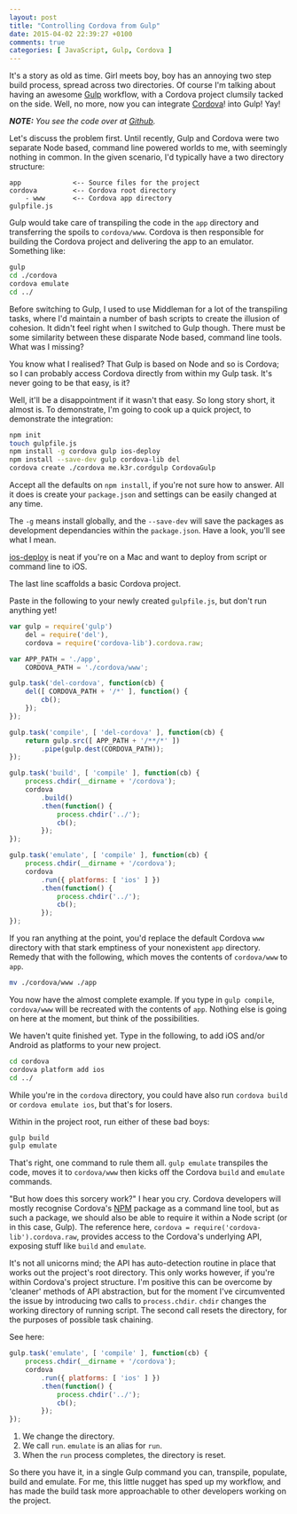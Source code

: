 ```yaml
---
layout: post
title: "Controlling Cordova from Gulp"
date: 2015-04-02 22:39:27 +0100
comments: true
categories: [ JavaScript, Gulp, Cordova ]
---
```


It's a story as old as time. Girl meets boy, boy has an annoying two step build process, spread across two directories. Of course I'm talking about having an awesome [Gulp](http://gulpjs.com/) workflow, with a Cordova project clumsily tacked on the side. Well, no more, now you can integrate [Cordova](http://cordova.apache.org/)! into Gulp! Yay!

<!-- more -->

___NOTE:__ You see the code over at [Github](https://github.com/kim3er/cordova-gulp)._

Let's discuss the problem first. Until recently, Gulp and Cordova were two separate Node based, command line powered worlds to me, with seemingly nothing in common. In the given scenario, I'd typically have a two directory structure:

```
app				<-- Source files for the project
cordova			<-- Cordova root directory
	- www		<-- Cordova app directory
gulpfile.js
```

Gulp would take care of transpiling the code in the `app` directory and transferring the spoils to `cordova/www`. Cordova is then responsible for building the Cordova project and delivering the app to an emulator.  Something like:

``` bash
gulp
cd ./cordova
cordova emulate
cd ../
```

Before switching to Gulp, I used to use Middleman for a lot of the transpiling tasks, where I'd maintain a number of bash scripts to create the illusion of cohesion. It didn't feel right when I switched to Gulp though. There must be some similarity between these disparate Node based, command line tools. What was I missing?

You know what I realised? That Gulp is based on Node and so is Cordova; so I can probably access Cordova directly from within my Gulp task. It's never going to be that easy, is it?

Well, it'll be a disappointment if it wasn't that easy. So long story short, it almost is. To demonstrate, I'm going to cook up a quick project, to demonstrate the integration:

``` bash
npm init
touch gulpfile.js
npm install -g cordova gulp ios-deploy
npm install --save-dev gulp cordova-lib del
cordova create ./cordova me.k3r.cordgulp CordovaGulp
```

Accept all the defaults on `npm install`, if you're not sure how to answer. All it does is create your `package.json` and settings can be easily changed at any time.

The `-g` means install globally, and the `--save-dev` will save the packages as development dependancies within the `package.json`. Have a look, you'll see what I mean.

[ios-deploy](https://github.com/phonegap/ios-deploy) is neat if you're on a Mac and want to deploy from script or command line to iOS.

The last line scaffolds a basic Cordova project. 

Paste in the following to your newly created `gulpfile.js`, but don't run anything yet!

``` js
var gulp = require('gulp')
	del = require('del'),
	cordova = require('cordova-lib').cordova.raw;

var APP_PATH = './app',
	CORDOVA_PATH = './cordova/www';

gulp.task('del-cordova', function(cb) {
	del([ CORDOVA_PATH + '/*' ], function() {
		cb();
	});
});

gulp.task('compile', [ 'del-cordova' ], function(cb) {
	return gulp.src([ APP_PATH + '/**/*' ])
		.pipe(gulp.dest(CORDOVA_PATH));
});

gulp.task('build', [ 'compile' ], function(cb) {
	process.chdir(__dirname + '/cordova');
	cordova
		.build()
		.then(function() {
			process.chdir('../');
			cb();
		});
});

gulp.task('emulate', [ 'compile' ], function(cb) {
	process.chdir(__dirname + '/cordova');
	cordova
		.run({ platforms: [ 'ios' ] })
		.then(function() {
			process.chdir('../');
			cb();
		});
});
```

If you ran anything at the point, you'd replace the default Cordova `www` directory with that stark emptiness of your nonexistent `app` directory. Remedy that with the following, which moves the contents of `cordova/www` to `app`.

``` bash
mv ./cordova/www ./app
```

You now have the almost complete example. If you type in `gulp compile`, `cordova/www` will be recreated with the contents of `app`. Nothing else is going on here at the moment, but think of the possibilities.

We haven't quite finished yet. Type in the following, to add iOS and/or Android as platforms to your new project.

``` bash
cd cordova
cordova platform add ios
cd ../
```

While you're in the `cordova` directory, you could have also run `cordova build` or `cordova emulate ios`, but that's for losers.

Within in the project root, run either of these bad boys:

``` bash
gulp build
gulp emulate
```

That's right, one command to rule them all. `gulp emulate` transpiles the code, moves it to `cordova/www` then kicks off the Cordova `build` and `emulate` commands.

"But how does this sorcery work?" I hear you cry. Cordova developers will mostly recognise Cordova's [NPM](https://www.npmjs.com/) package as a command line tool, but as such a package, we should also be able to require it within a Node script (or in this case, Gulp). The reference here, `cordova = require('cordova-lib').cordova.raw`, provides access to the Cordova's underlying API, exposing stuff like `build` and `emulate`.

It's not all unicorns mind; the API has auto-detection routine in place that works out the project's root directory. This only works however, if you're within Cordova's project structure. I'm positive this can be overcome by 'cleaner' methods of API abstraction, but for the moment I've circumvented the issue by introducing two calls to `process.chdir`. `chdir` changes the working directory of running script. The second call resets the directory, for the purposes of possible task chaining.

See here:

``` js
gulp.task('emulate', [ 'compile' ], function(cb) {
	process.chdir(__dirname + '/cordova');
	cordova
		.run({ platforms: [ 'ios' ] })
		.then(function() {
			process.chdir('../');
			cb();
		});
});
```

1. We change the directory.
2. We call `run`. `emulate` is an alias for `run`.
3. When the `run` process completes, the directory is reset.

So there you have it, in a single Gulp command you can, transpile, populate, build and emulate. For me, this little nugget has sped up my workflow, and has made the build task more approachable to other developers working on the project.